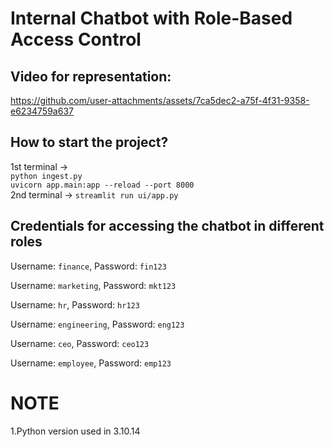 # Internal Chatbot with Role-Based Access Control

## Video for representation:

https://github.com/user-attachments/assets/7ca5dec2-a75f-4f31-9358-e6234759a637

## How to start the project?

1st terminal ->
<br>
`python ingest.py`
<br>
`uvicorn app.main:app --reload --port 8000`
<br>
2nd terminal -> `streamlit run ui/app.py`

## Credentials for accessing the chatbot in different roles 

Username: `finance`, Password: `fin123`

Username: `marketing`, Password: `mkt123`

Username: `hr`, Password: `hr123`

Username: `engineering`, Password: `eng123`

Username: `ceo`, Password: `ceo123`

Username: `employee`, Password: `emp123`

# NOTE
1.Python version used in 3.10.14
